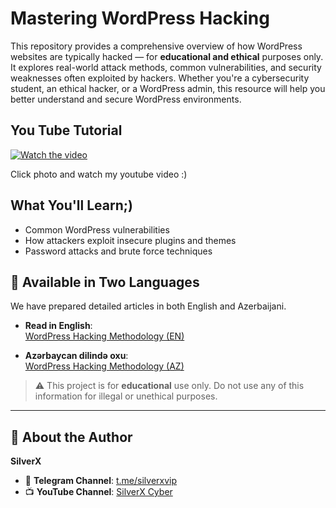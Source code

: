 # Mastering WordPress Hacking

This repository provides a comprehensive overview of how WordPress websites are typically hacked — for **educational and ethical** purposes only. It explores real-world attack methods, common vulnerabilities, and security weaknesses often exploited by hackers. Whether you're a cybersecurity student, an ethical hacker, or a WordPress admin, this resource will help you better understand and secure WordPress environments.

## You Tube Tutorial
[![Watch the video](https://img.youtube.com/vi/gx21nZpvHs8/maxresdefault.jpg)](https://www.youtube.com/watch?v=gx21nZpvHs8)

Click photo and watch my youtube video :)

## What You'll Learn;)

- Common WordPress vulnerabilities
- How attackers exploit insecure plugins and themes
- Password attacks and brute force techniques

## 📄 Available in Two Languages

We have prepared detailed articles in both English and Azerbaijani.

- **Read in English**:  
  [WordPress Hacking Methodology (EN)](https://github.com/silverxpymaster/Mastering-WordPress-Hacking/blob/main/wordpress-hacking-methodology-EN.md)

- **Azərbaycan dilində oxu**:  
  [WordPress Hacking Methodology (AZ)](https://github.com/silverxpymaster/Mastering-WordPress-Hacking/blob/main/wordpress-hacking-methodology-AZ.md)

> ⚠️ This project is for **educational** use only. Do not use any of this information for illegal or unethical purposes.

---

## 👤 About the Author

**SilverX**

- 🔗 **Telegram Channel**: [t.me/silverxvip](https://t.me/silverxvip)  
- 📺 **YouTube Channel**: [SilverX Cyber](https://www.youtube.com/@silverxcyber)

